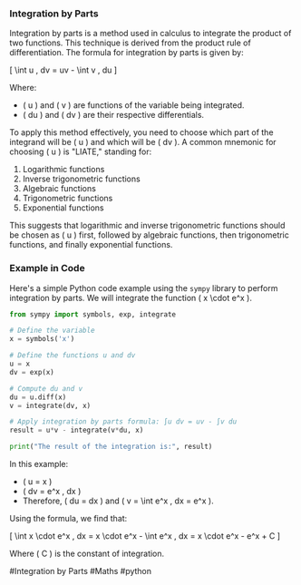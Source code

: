 ### Integration by Parts

Integration by parts is a method used in calculus to integrate the product of two functions. This technique is derived from the product rule of differentiation. The formula for integration by parts is given by:

\[ \int u \, dv = uv - \int v \, du \]

Where:
- \( u \) and \( v \) are functions of the variable being integrated.
- \( du \) and \( dv \) are their respective differentials.

To apply this method effectively, you need to choose which part of the integrand will be \( u \) and which will be \( dv \). A common mnemonic for choosing \( u \) is "LIATE," standing for:
1. Logarithmic functions
2. Inverse trigonometric functions
3. Algebraic functions
4. Trigonometric functions
5. Exponential functions

This suggests that logarithmic and inverse trigonometric functions should be chosen as \( u \) first, followed by algebraic functions, then trigonometric functions, and finally exponential functions.

### Example in Code

Here's a simple Python code example using the `sympy` library to perform integration by parts. We will integrate the function \( x \cdot e^x \).

```python
from sympy import symbols, exp, integrate

# Define the variable
x = symbols('x')

# Define the functions u and dv
u = x
dv = exp(x)

# Compute du and v
du = u.diff(x)
v = integrate(dv, x)

# Apply integration by parts formula: ∫u dv = uv - ∫v du
result = u*v - integrate(v*du, x)

print("The result of the integration is:", result)
```

In this example:
- \( u = x \)
- \( dv = e^x \, dx \)
- Therefore, \( du = dx \) and \( v = \int e^x \, dx = e^x \).

Using the formula, we find that:

\[ \int x \cdot e^x \, dx = x \cdot e^x - \int e^x \, dx = x \cdot e^x - e^x + C \]

Where \( C \) is the constant of integration.

#Integration by Parts #Maths #python
